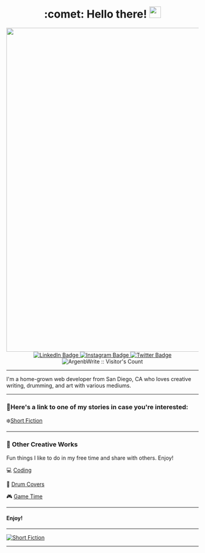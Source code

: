 <div id="header" align="center">
 <h1>
  :comet: Hello there!
  <img src="https://media.giphy.com/media/hvRJCLFzcasrR4ia7z/giphy.gif" width="30px" height="30px"/>
 </h1>
  <img src="https://media1.giphy.com/media/THKr9ClAOJAFa/giphy.gif?cid=ecf05e47oek35xg7kmuho7kdemepo0k5thno4jn8ud9f2pgs&rid=giphy.gif&ct=g" width="850"/>
 
 <div id="badges">
  <a href="https://www.linkedin.com/in/ricky-argenbright/">
    <img src="https://img.shields.io/badge/LinkedIn-blue?style=for-the-badge&logo=linkedin&logoColor=white" alt="LinkedIn Badge"/>
  </a>
  <a href="https://www.instagram.com/argenbwrite/">
    <img src="https://img.shields.io/badge/Instagram-red?logo=instagram&logoColor=white&style=for-the-badge" alt="Instagram Badge"/>
  </a>
  <a href="https://twitter.com/ArgenbWRITE">
    <img src="https://img.shields.io/badge/Twitter-blue?style=for-the-badge&logo=twitter&logoColor=white" alt="Twitter Badge"/>
  </a>
 </div>
  <div id="views">
  <img src="https://profile-counter.glitch.me/ArgenbWrite/count.svg" alt="ArgenbWrite :: Visitor's Count" />
 </div>
</div>

***

I'm a home-grown web developer from San Diego, CA who loves creative writing, drumming, and art with various mediums.

***

### :star2:Here's a link to one of my stories in case you're interested:

:snowflake:[Short Fiction](https://github.com/ArgenbWrite/Short-Fiction)

***
### :milky_way: Other Creative Works

Fun things I like to do in my free time and share with others. Enjoy!

:computer: [Coding](https://github.com/HonorableAnomaly)

:musical_score: [Drum Covers](https://www.youtube.com/user/IceShadow333)

:video_game: [Game Time](https://www.youtube.com/c/RickyArgenbrightShadowFrost333/featured)

***

#### Enjoy!

***
[![Short Fiction](https://github-readme-stats.vercel.app/api/pin/?username=argenbwrite&repo=Short-Fiction&theme=prussian)](https://github.com/ArgenbWrite/Short-Fiction)

***
